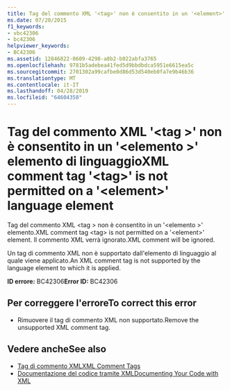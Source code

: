 ```yaml
---
title: Tag del commento XML '<tag>' non è consentito in un '<element>' elemento di linguaggio
ms.date: 07/20/2015
f1_keywords:
- vbc42306
- bc42306
helpviewer_keywords:
- BC42306
ms.assetid: 12846822-0609-4298-a8b2-b022abfa3765
ms.openlocfilehash: 9781b5adebea41fed5d9bbdbdca5951e6615ea5c
ms.sourcegitcommit: 2701302a99cafbe0d86d53d540eb0fa7e9b46b36
ms.translationtype: MT
ms.contentlocale: it-IT
ms.lasthandoff: 04/28/2019
ms.locfileid: "64604358"
---
```

# <a name="xml-comment-tag-tag-is-not-permitted-on-a-element-language-element"></a><span data-ttu-id="61840-102">Tag del commento XML '\<tag >' non è consentito in un '\<elemento >' elemento di linguaggio</span><span class="sxs-lookup"><span data-stu-id="61840-102">XML comment tag '\<tag>' is not permitted on a '\<element>' language element</span></span>
<span data-ttu-id="61840-103">Tag del commento XML \<tag > non è consentito in un '\<elemento >' elemento.</span><span class="sxs-lookup"><span data-stu-id="61840-103">XML comment tag \<tag> is not permitted on a '\<element>' element.</span></span> <span data-ttu-id="61840-104">Il commento XML verrà ignorato.</span><span class="sxs-lookup"><span data-stu-id="61840-104">XML comment will be ignored.</span></span>  
  
 <span data-ttu-id="61840-105">Un tag di commento XML non è supportato dall'elemento di linguaggio al quale viene applicato.</span><span class="sxs-lookup"><span data-stu-id="61840-105">An XML comment tag is not supported by the language element to which it is applied.</span></span>  
  
 <span data-ttu-id="61840-106">**ID errore:** BC42306</span><span class="sxs-lookup"><span data-stu-id="61840-106">**Error ID:** BC42306</span></span>  
  
## <a name="to-correct-this-error"></a><span data-ttu-id="61840-107">Per correggere l'errore</span><span class="sxs-lookup"><span data-stu-id="61840-107">To correct this error</span></span>  
  
- <span data-ttu-id="61840-108">Rimuovere il tag di commento XML non supportato.</span><span class="sxs-lookup"><span data-stu-id="61840-108">Remove the unsupported XML comment tag.</span></span>  
  
## <a name="see-also"></a><span data-ttu-id="61840-109">Vedere anche</span><span class="sxs-lookup"><span data-stu-id="61840-109">See also</span></span>

- [<span data-ttu-id="61840-110">Tag di commento XML</span><span class="sxs-lookup"><span data-stu-id="61840-110">XML Comment Tags</span></span>](../../visual-basic/language-reference/xmldoc/index.md)
- [<span data-ttu-id="61840-111">Documentazione del codice tramite XML</span><span class="sxs-lookup"><span data-stu-id="61840-111">Documenting Your Code with XML</span></span>](../../visual-basic/programming-guide/program-structure/documenting-your-code-with-xml.md)
